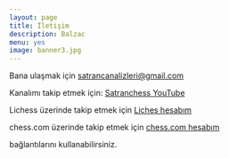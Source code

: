 ```yaml
---
layout: page
title: İletişim
description: Balzac
menu: yes
image: banner3.jpg
---
```


Bana ulaşmak için satrancanalizleri@gmail.com

Kanalımı takip etmek için: [Satranchess YouTube](https://www.youtube.com/satranchess)

Lichess üzerinde takip etmek için [Liches hesabım](https://lichess.org/@/NaSil)

chess.com üzerinde takip etmek için [chess.com hesabım](https://www.chess.com/member/ncdogan)

bağlantılarını kullanabilirsiniz.
